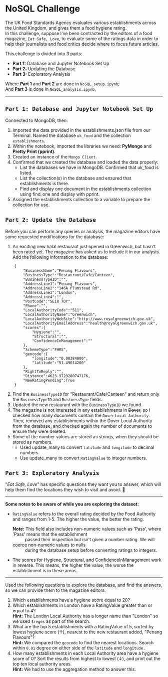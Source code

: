 # NoSQL Challenge
The UK Food Standards Agency evaluates various establishments across the United Kingdom, and gives them a food hygiene rating. <br />
In this challenge, suppose I've been contracted by the editors of a food magazine, `Eat Safe, Love`, to evaluate some of the ratings data in order to help their journalists and food critics decide where to focus future articles.

This challenge is divided into 3 parts:
- **Part 1:** Database and Jupyter Notebook Set Up
- **Part 2:** Updating the Database
- **Part 3:** Exploratory Analysis 

Where **Part 1** and **Part 2** are done in `NoSQL_setup.ipynb`; <br />
And **Part 3** is done in `NoSQL_analysis.ipynb`. 

-------------------------------------------------------------------------------------------------------------------------------------------------------------------------------------------------------------------------------------------------------------------------------

## `Part 1: Database and Jupyter Notebook Set Up`
Connected to MongoDB, then:
1. Imported the data provided in the establishments.json file from our Terminal. Named the database `uk_food` and the collection `establishments`. 
2. Within the notebook, imported the libraries we need: **PyMongo** and **Pretty Print (pprint)**.
3. Created an instance of the `Mongo Client`.
4. Confirmed that we created the database and loaded the data properly:
    - List the databases we have in MongoDB. Confirmed that uk_food is listed.
    - List the collection(s) in the database and ensured that establishments is there.
    - Find and display one document in the establishments collection using find_one and display with pprint.
5. Assigned the establishments collection to a variable to prepare the collection for use.

## `Part 2: Update the Database`
Before you can perform any queries or analysis, the magazine editors have some requested modifications for the database:
1. An exciting new halal restaurant just opened in Greenwich, but hasn't been rated yet. The magazine has asked us to include it in our analysis. Add the following information to the database:

```
    {
        "BusinessName":"Penang Flavours",
        "BusinessType":"Restaurant/Cafe/Canteen",
        "BusinessTypeID":"",
        "AddressLine1":"Penang Flavours",
        "AddressLine2":"146A Plumstead Rd",
        "AddressLine3":"London",
        "AddressLine4":"",
        "PostCode":"SE18 7DY",
        "Phone":"",
        "LocalAuthorityCode":"511",
        "LocalAuthorityName":"Greenwich",
        "LocalAuthorityWebSite":"http://www.royalgreenwich.gov.uk",
        "LocalAuthorityEmailAddress":"health@royalgreenwich.gov.uk",
        "scores":{
            "Hygiene":"",
            "Structural":"",
            "ConfidenceInManagement":""
        },
        "SchemeType":"FHRS",
        "geocode":{
            "longitude":"0.08384000",
            "latitude":"51.49014200"
        },
        "RightToReply":"",
        "Distance":4623.9723280747176,
        "NewRatingPending":True
    }
```
2. Find the `BusinessTypeID` for "Restaurant/Cafe/Canteen" and return only the `BusinessTypeID` and `BusinessType` fields.
3. Updated the new restaurant with the `BusinessTypeID` we found.
4. The magazine is not interested in any establishments in ~~Dover~~, so I checked how many documents contain the `Dover` `Local Authority`. Then, removed any establishments within the Dover Local Authority from the database, and checked again the number of documents to ensure they were deleted.
5. Some of the number values are stored as strings, when they should be stored as numbers. 
    * Used update_many to convert `latitude` and `longitude` to decimal numbers.
    * Use update_many to convert `RatingValue` to integer numbers.

## `Part 3: Exploratory Analysis`
"*Eat Safe, Love*" has specific questions they want you to answer, which will help them find the locations they wish to visit and avoid. :thinking: 

---
**Some notes to be aware of while you are exploring the dataset:**

* `RatingValue` refers to the overall rating decided by the Food Authority and ranges from 1-5. The higher the value, the better the rating.

    **Note:** This field also includes non-numeric values such as 'Pass', where 'Pass' means that the establishment <br /> 
    &nbsp;&nbsp;&nbsp;&nbsp;&nbsp;&nbsp;&nbsp;&nbsp;&nbsp; passed their  inspection but isn't given a number rating. We will coerce non-numeric values to nulls <br />
    &nbsp;&nbsp;&nbsp;&nbsp;&nbsp;&nbsp;&nbsp;&nbsp;&nbsp; during the database setup before converting ratings to integers.

* The scores for Hygiene, Structural, and ConfidenceInManagement work in reverse. This means, the higher the value, the worse the establishment is in these areas.
---

Used the following questions to explore the database, and find the answers, so we can provide them to the magazine editors.

1. Which establishments have a hygiene score equal to 20?
2. Which establishments in London have a RatingValue greater than or equal to 4? <br />
    **Hint:** The London Local Authority has a longer name than "London" so we used `$regex` as part of the search.
3. What are the top 5 establishments with a RatingValue of 5, sorted by lowest hygiene score (&uarr;), nearest to the new restaurant added, "Penang Flavours"? <br />
    **Hint:** We compared the `geocode` to find the nearest locations. Search within `0.01` degree on either side of the `latitude` and `longitude.`
4. How many establishments in each Local Authority area have a hygiene score of 0? Sort the results from highest to lowest (&darr;), and print out the top ten local authority areas. <br />
    **Hint:** We had to use the aggregation method to answer this.